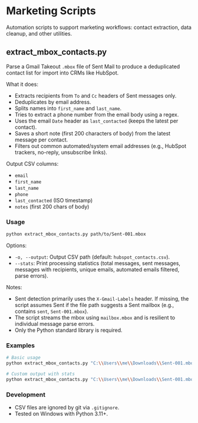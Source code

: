 # Marketing Scripts

Automation scripts to support marketing workflows: contact extraction, data cleanup, and other utilities.

## extract_mbox_contacts.py

Parse a Gmail Takeout `.mbox` file of Sent Mail to produce a deduplicated contact list for import into CRMs like HubSpot.

What it does:
- Extracts recipients from `To` and `Cc` headers of Sent messages only.
- Deduplicates by email address.
- Splits names into `first_name` and `last_name`.
- Tries to extract a phone number from the email body using a regex.
- Uses the email `Date` header as `last_contacted` (keeps the latest per contact).
- Saves a short note (first 200 characters of body) from the latest message per contact.
- Filters out common automated/system email addresses (e.g., HubSpot trackers, no-reply, unsubscribe links).

Output CSV columns:
- `email`
- `first_name`
- `last_name`
- `phone`
- `last_contacted` (ISO timestamp)
- `notes` (first 200 chars of body)

### Usage

```bash
python extract_mbox_contacts.py path/to/Sent-001.mbox
```

Options:
- `-o, --output`: Output CSV path (default: `hubspot_contacts.csv`).
- `--stats`: Print processing statistics (total messages, sent messages, messages with recipients, unique emails, automated emails filtered, parse errors).

Notes:
- Sent detection primarily uses the `X-Gmail-Labels` header. If missing, the script assumes Sent if the file path suggests a Sent mailbox (e.g., contains `sent`, `Sent-001.mbox`).
- The script streams the mbox using `mailbox.mbox` and is resilient to individual message parse errors.
- Only the Python standard library is required.

### Examples

```bash
# Basic usage
python extract_mbox_contacts.py "C:\\Users\\me\\Downloads\\Sent-001.mbox"

# Custom output with stats
python extract_mbox_contacts.py "C:\\Users\\me\\Downloads\\Sent-001.mbox" -o contacts.csv --stats
```

### Development

- CSV files are ignored by git via `.gitignore`.
- Tested on Windows with Python 3.11+.
